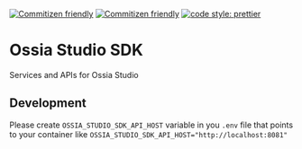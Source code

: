 [![Commitizen friendly](https://img.shields.io/badge/commitizen-friendly-brightgreen.svg)](http://commitizen.github.io/cz-cli/) [![Commitizen friendly](https://codebuild.eu-west-1.amazonaws.com/badges?uuid=eyJlbmNyeXB0ZWREYXRhIjoib1lIU3lza0dhNEFFcEN0VHUrRDF1VlhRc0lQaUp1TjZMd1I4Q01TMldPU2dsRDE4SUhEcUp5MXlLQUNUZ2E4S0hWY2d1cklZRDZWY1dxSjNHUU15bGowPSIsIml2UGFyYW1ldGVyU3BlYyI6ImcrQkRwZWdwaDJjaTIvQUIiLCJtYXRlcmlhbFNldFNlcmlhbCI6MX0%3D&branch=master)](https://eu-west-1.console.aws.amazon.com/codesuite/codebuild/projects/ossia-studio-sdk/) [![code style: prettier](https://img.shields.io/badge/code_style-prettier-ff69b4.svg?style=flat-square)](https://github.com/prettier/prettier)

# Ossia Studio SDK

Services and APIs for Ossia Studio

## Development

Please create `OSSIA_STUDIO_SDK_API_HOST` variable in you `.env` file that points to your container like `OSSIA_STUDIO_SDK_API_HOST="http://localhost:8081"`
